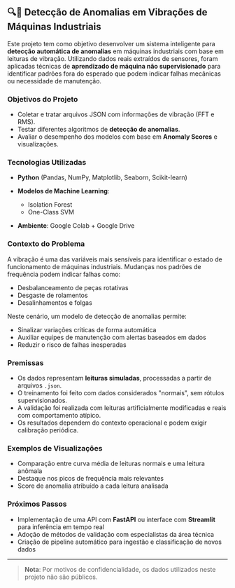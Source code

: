 ## 🔍🚨 Detecção de Anomalias em Vibrações de Máquinas Industriais

Este projeto tem como objetivo desenvolver um sistema inteligente para **detecção automática de anomalias** em máquinas industriais com base em leituras de vibração. Utilizando dados reais extraídos de sensores, foram aplicadas técnicas de **aprendizado de máquina não supervisionado** para identificar padrões fora do esperado que podem indicar falhas mecânicas ou necessidade de manutenção.

### Objetivos do Projeto

- Coletar e tratar arquivos JSON com informações de vibração (FFT e RMS).
- Testar diferentes algoritmos de **detecção de anomalias**.
-  Avaliar o desempenho dos modelos com base em **Anomaly Scores** e visualizações.

### Tecnologias Utilizadas

- **Python** (Pandas, NumPy, Matplotlib, Seaborn, Scikit-learn)
- **Modelos de Machine Learning**:
  - Isolation Forest
  - One-Class SVM
  
- **Ambiente**: Google Colab + Google Drive

### Contexto do Problema

A vibração é uma das variáveis mais sensíveis para identificar o estado de funcionamento de máquinas industriais. Mudanças nos padrões de frequência podem indicar falhas como:

- Desbalanceamento de peças rotativas
- Desgaste de rolamentos
- Desalinhamentos e folgas

Neste cenário, um modelo de detecção de anomalias permite:

-  Sinalizar variações críticas de forma automática
- Auxiliar equipes de manutenção com alertas baseados em dados
- Reduzir o risco de falhas inesperadas

### Premissas

- Os dados representam **leituras simuladas**, processadas a partir de arquivos `.json`.
- O treinamento foi feito com dados considerados "normais", sem rótulos supervisionados.
- A validação foi realizada com leituras artificialmente modificadas e reais com comportamento atípico.
- Os resultados dependem do contexto operacional e podem exigir calibração periódica.


### Exemplos de Visualizações

- Comparação entre curva média de leituras normais e uma leitura anômala
- Destaque nos picos de frequência mais relevantes
- Score de anomalia atribuído a cada leitura analisada

### Próximos Passos

- Implementação de uma API com **FastAPI** ou interface com **Streamlit** para inferência em tempo real
- Adoção de métodos de validação com especialistas da área técnica
- Criação de pipeline automático para ingestão e classificação de novos dados

---

>  **Nota**: Por motivos de confidencialidade, os dados utilizados neste projeto não são públicos.

